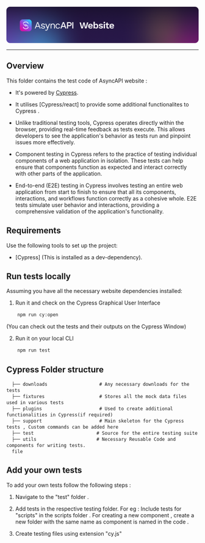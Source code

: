 [![AsyncAPI Banner and Logo](./public/img/logos/github-repobanner-website.png)](https://www.asyncapi.com)

--- 
## Overview 

This folder contains the test code of AsyncAPI website : 

- It's powered by [Cypress](https://docs.cypress.io/guides/overview/why-cypress).

- It utilises [Cypress/react] to provide some additional functionalites to Cypress . 

- Unlike traditional testing tools, Cypress operates directly within the browser, providing real-time feedback as tests execute. This allows developers to see the application's behavior as tests run and pinpoint issues more effectively.

- Component testing in Cypress refers to the practice of testing individual components of a web application in isolation. 
These tests can help ensure that components function as expected and interact correctly with other parts of the application.

- End-to-end (E2E) testing in Cypress involves testing an entire web application from start to finish to ensure that all its components, interactions, and workflows function correctly as a cohesive whole. E2E tests simulate user behavior and interactions, providing a comprehensive validation of the application's functionality.

## Requirements 
Use the following tools to set up the project:
- [Cypress] (This is installed as a dev-dependency).

## Run tests locally 

Assuming you have all the necessary website dependencies installed: 

1. Run it and check on the Cypress Graphical User Interface 
```bash
    npm run cy:open
```
(You can check out the tests and their outputs on the Cypress Window)

2. Run it on your local CLI  
```bash
    npm run test 
```

## Cypress Folder structure
```text
  ├── downloads                   # Any necessary downloads for the tests 
  ├── fixtures                    # Stores all the mock data files used in various tests 
  ├── plugins                     # Used to create additional functionalities in Cypress(if required)
  ├── support                     # Main skeleton for the Cypress tests , Custom commands can be added here
  ├── test                       # Source for the entire testing suite
  ├── utils                      # Necessary Reusable Code and components for writing tests.
  file
```

## Add your own tests 

To add your own tests follow the following steps : 

1. Navigate to the "test" folder  . 

2. Add tests in the respective testing folder.
For eg : Include tests for "scripts" in the scripts folder . 
For creating a new component , create a new folder with the same name as component is named in the code . 

3. Create testing files using extension "cy.js"
